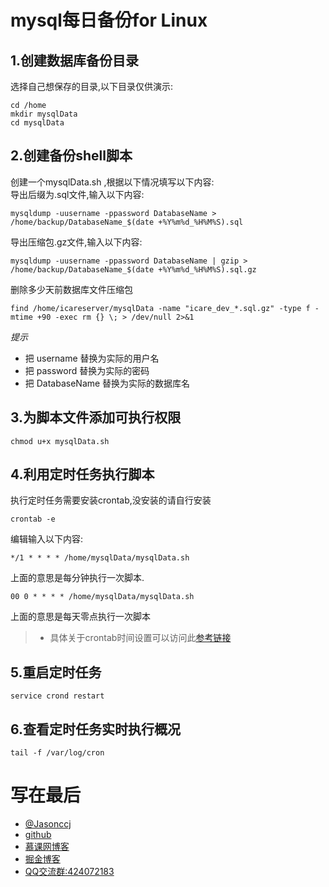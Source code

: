 # mysql每日备份for Linux   
## 1.创建数据库备份目录
选择自己想保存的目录,以下目录仅供演示:
```
cd /home
mkdir mysqlData
cd mysqlData
```
## 2.创建备份shell脚本

创建一个mysqlData.sh  ,根据以下情况填写以下内容:  
导出后缀为.sql文件,输入以下内容:
```
mysqldump -uusername -ppassword DatabaseName > /home/backup/DatabaseName_$(date +%Y%m%d_%H%M%S).sql
```

导出压缩包.gz文件,输入以下内容:
```
mysqldump -uusername -ppassword DatabaseName | gzip > /home/backup/DatabaseName_$(date +%Y%m%d_%H%M%S).sql.gz
```
删除多少天前数据库文件压缩包
```
find /home/icareserver/mysqlData -name "icare_dev_*.sql.gz" -type f -mtime +90 -exec rm {} \; > /dev/null 2>&1
```

*提示*  
* 把 username 替换为实际的用户名
* 把 password 替换为实际的密码
* 把 DatabaseName 替换为实际的数据库名

## 3.为脚本文件添加可执行权限
```
chmod u+x mysqlData.sh
```
## 4.利用定时任务执行脚本
执行定时任务需要安装crontab,没安装的请自行安装
```
crontab -e
```

编辑输入以下内容:
```
*/1 * * * * /home/mysqlData/mysqlData.sh  
```
上面的意思是每分钟执行一次脚本.
```
00 0 * * * * /home/mysqlData/mysqlData.sh
```
上面的意思是每天零点执行一次脚本

>* 具体关于crontab时间设置可以访问此[参考链接](https://www.cnblogs.com/intval/p/5763929.html)  

## 5.重启定时任务
```
service crond restart 
```

## 6.查看定时任务实时执行概况
```
tail -f /var/log/cron
```

# 写在最后
- [@Jasonccj](https://github.com/Jasonccj)
- [github](https://github.com/Jasonccj)
- [慕课网博客](https://www.imooc.com/u/4139837/articles)
- [掘金博客](https://juejin.im/user/59035c4c61ff4b00669b241f/posts)
- [QQ交流群:424072183](https://jq.qq.com/?_wv=1027&k=5E6XfSx)

